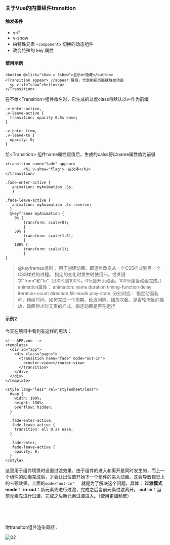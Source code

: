 ### 关于Vue的内置组件transition
#### 触发条件
+ v-if
+ v-show
+ 由特殊元素 ```<component>``` 切换的动态组件
+ 改变特殊的 key 属性
#### 使用示例
```
<button @click="show = !show">显示or隐藏</button>
<Transition appear> //appear 属性，代表刷新页面就触发动画
  <p v-if="show">hello</p>
</Transition>
```
在不给\<Transition>组件命名时，它生成的过度class将默认以v-作为前缀
```
.v-enter-active,
.v-leave-active {
  transition: opacity 0.5s ease;
}

.v-enter-from,
.v-leave-to {
  opacity: 0;
}
```
给\<Transition> 组件name属性赋值后，生成的calss将以name属性值为前缀
```
<transition name="fade" appear>
        <h1 v-show="flag">一些文字</h1>
</transition>

.fade-enter-active {
   animation: myAnimation .5s; 
   }
 
.fade-leave-active {
   animation: myAnimation .5s reverse;
  }
  @keyframes myAnimation {
    0% {
        transform: scale(0);
        }
    50% {
        transform: scale(1.5);
        }
    100% {
        transform: scale(1);
        }
}

```
>@keyframes规则：
用于创建动画，即逐步改变从一个CSS样式到另一个CSS样式的过程。 指定的变化时发生时使用％，或关键字"from"和"to"（即0%到100%。0％是开头动画，100％是当动画完成。）
animation属性：
animation: name duration timing-function delay iteration-count direction fill-mode play-state;
分别对应：
指定动画名称、持续时间、如何完成一个周期、延迟间隔、播放次数、是否轮流反向播放、动画停止时元素的样式、指定动画是否在运行

#### 示例2
今天在项目中看到有这样的用法：
```
<!-- APP.vue -->
<template>
  <div id="app">
    <div class="pages">
      <transition name="fade" mode="out-in">
        <router-view></router-view>
      </transition>
    </div>
  </div>
</template>

<style lang="less" rel="stylesheet/less">
  #app {
    width: 100%;
    height: 100%;
    overflow: hidden;
  }

  .fade-enter-active,
  .fade-leave-active {
    transition: all 0.2s ease;
  }

  .fade-enter,
  .fade-leave-active {
    opacity: 0;
  }
</style>

```
这里用于组件切换时设置过渡效果。由于组件的进入和离开是同时发生的，而上一个组件的动画完成后，才会让出位置开始下一个组件的进入动画。这会导致视觉上的卡顿效果。上面的`mode="out-in"   `就是为了解决这个问题，具体：
**过渡模式mode**：
**in-out**：新元素先进行过渡，完成之后当前元素过渡离开。
**out-in**：当前元素先进行过渡，完成之后新元素过渡进入。（使用更加频繁）

<br/>
<br/><br/>

附transiton组件渲染周期：
<!-- <img src="../pictures/02.png"> -->
![02](https://img.picgo.net/2024/11/22/02c44c90a62d505de2.png)